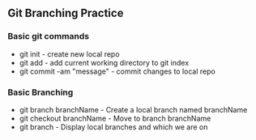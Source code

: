 ## Git Branching Practice

### Basic git commands

* git init - create new local repo
* git add - add current working directory to git index
* git commit -am "message" - commit changes to local repo

### Basic Branching

* git branch branchName - Create a local branch named branchName
* git checkout branchName - Move to branch branchName
* git branch - Display local branches and which we are on
